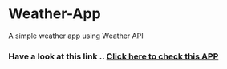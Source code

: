 # Weather-App
A simple weather app using Weather API
### Have a look at this link .. [Click here to check this APP](http://htmlpreview.github.com/)
